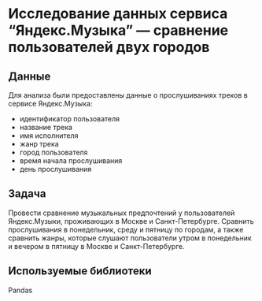 # Исследование данных сервиса “Яндекс.Музыка” — сравнение пользователей двух городов

## Данные
Для анализа были предоставлены данные о прослушиваниях треков в сервисе Яндекс.Музыка:

- идентификатор пользователя
- название трека
- имя исполнителя
- жанр трека
- город пользователя
- время начала прослушивания
- день прослушивания

## Задача
Провести сравнение музыкальных предпочтений у пользователей Яндекс.Музыки, проживающих в Москве и Санкт-Петербурге. Сравнить прослушивания в понедельник, среду и пятницу по городам, а также сравнить жанры, которые слушают пользователи утром в понедельник и вечером в пятницу в Москве и Санкт-Петербурге.

## Используемые библиотеки
Pandas

